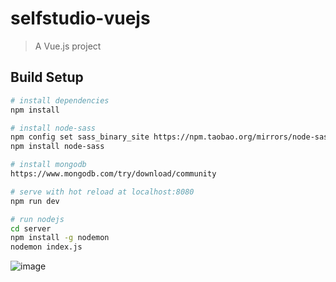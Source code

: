 # selfstudio-vuejs

> A Vue.js project

## Build Setup

``` bash
# install dependencies
npm install

# install node-sass
npm config set sass_binary_site https://npm.taobao.org/mirrors/node-sass/npm
npm install node-sass

# install mongodb
https://www.mongodb.com/try/download/community

# serve with hot reload at localhost:8080
npm run dev

# run nodejs
cd server
npm install -g nodemon
nodemon index.js
```

![image](https://user-images.githubusercontent.com/39610621/115387613-84ba2b80-a20d-11eb-8927-4b197053262d.png)
